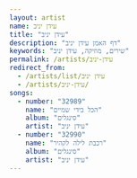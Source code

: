 ```yaml
---
layout: artist
name: עידן יניב
title: "עידן יניב"
description: "דף האמן עידן יניב"
keywords: "שירים, מוזיקה, עידן יניב"
permalink: /artists/עידן-יניב
redirect_from:
  - /artists/list/עידן יניב
  - /artists/עידן-יניב/
songs:
  - number: "32989"
    name: "הכל בידי שמיים"
    album: "סינגלים"
    artist: "עידן יניב"
  - number: "32990"
    name: "רכבת לילה לקהיר"
    album: "סינגלים"
    artist: "עידן יניב"
---
```


